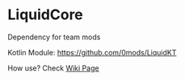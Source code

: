 # LiquidCore
Dependency for team mods

Kotlin Module: https://github.com/0mods/LiquidKT

How use? Check [Wiki Page](https://github.com/0mods/LiquidCore/wiki)
